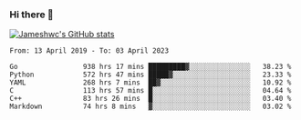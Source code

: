 ### Hi there 👋

[![Jameshwc's GitHub stats](https://github-readme-stats.vercel.app/api?username=jameshwc)](https://github.com/anuraghazra/github-readme-stats)

<!--START_SECTION:waka-->

```text
From: 13 April 2019 - To: 03 April 2023

Go                938 hrs 17 mins █████████▓░░░░░░░░░░░░░░░   38.23 %
Python            572 hrs 47 mins █████▓░░░░░░░░░░░░░░░░░░░   23.33 %
YAML              268 hrs 7 mins  ██▓░░░░░░░░░░░░░░░░░░░░░░   10.92 %
C                 113 hrs 57 mins █░░░░░░░░░░░░░░░░░░░░░░░░   04.64 %
C++               83 hrs 26 mins  █░░░░░░░░░░░░░░░░░░░░░░░░   03.40 %
Markdown          74 hrs 8 mins   ▓░░░░░░░░░░░░░░░░░░░░░░░░   03.02 %
```

<!--END_SECTION:waka-->